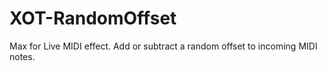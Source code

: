 # XOT-RandomOffset
Max for Live MIDI effect. Add or subtract a random offset to incoming MIDI notes.
